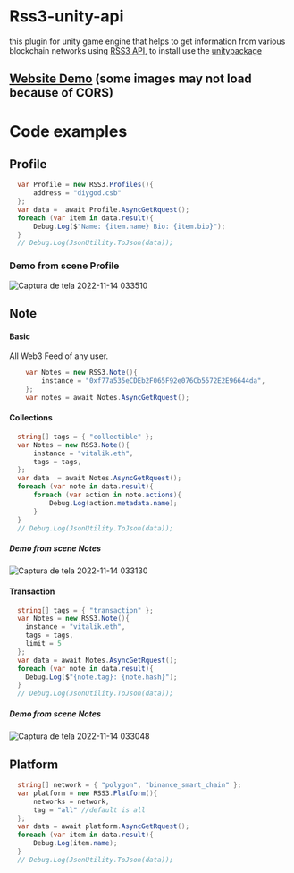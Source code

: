 # Rss3-unity-api
this plugin for unity game engine that helps to get information from various blockchain networks using [RSS3 API](https://docs.rss3.io/reference/getnotesbyinstance),
to install use the [unitypackage](https://github.com/lucasespinosa28/Rss3-unity-api/releases/tag/beta)

## [Website Demo](https://lucasespinosa28.github.io/Rss3-unity-api/) (some images may not load because of CORS)
# Code examples
## Profile
```csharp
  var Profile = new RSS3.Profiles(){
      address = "diygod.csb"
  };
  var data =  await Profile.AsyncGetRquest();
  foreach (var item in data.result){
      Debug.Log($"Name: {item.name} Bio: {item.bio}");
  }
  // Debug.Log(JsonUtility.ToJson(data));
```
### Demo from scene Profile
![Captura de tela 2022-11-14 033510](https://user-images.githubusercontent.com/52639395/201592836-5e84da5f-5041-4a7b-adfe-f2c9377b69c0.png)
## Note
#### Basic
All Web3 Feed of any user.
```csharp
    var Notes = new RSS3.Note(){
        instance = "0xf77a535eCDEb2F065F92e076Cb5572E2E96644da",
    };
    var notes = await Notes.AsyncGetRquest();
```
#### Collections
```csharp
  string[] tags = { "collectible" };
  var Notes = new RSS3.Note(){
      instance = "vitalik.eth",
      tags = tags,
  };
  var data  = await Notes.AsyncGetRquest();
  foreach (var note in data.result){
      foreach (var action in note.actions){
          Debug.Log(action.metadata.name);
      }
  }
  // Debug.Log(JsonUtility.ToJson(data));
```
##### Demo from scene Notes
![Captura de tela 2022-11-14 033130](https://user-images.githubusercontent.com/52639395/201592840-68b12270-677f-4821-8426-3da3d6c46072.png)
#### Transaction
```csharp
  string[] tags = { "transaction" };
  var Notes = new RSS3.Note(){
    instance = "vitalik.eth",
    tags = tags,
    limit = 5
  };
  var data = await Notes.AsyncGetRquest();
  foreach (var note in data.result){
    Debug.Log($"{note.tag}: {note.hash}");
  }
  // Debug.Log(JsonUtility.ToJson(data));
```
##### Demo from scene Notes
![Captura de tela 2022-11-14 033048](https://user-images.githubusercontent.com/52639395/201592843-62e56c3d-b84e-42a3-a275-90ef356cf55d.png)
## Platform
```csharp
  string[] network = { "polygon", "binance_smart_chain" };
  var platform = new RSS3.Platform(){
      networks = network,
      tag = "all" //default is all
  };
  var data = await platform.AsyncGetRquest();
  foreach (var item in data.result){
      Debug.Log(item.name);
  }
  // Debug.Log(JsonUtility.ToJson(data));
```







